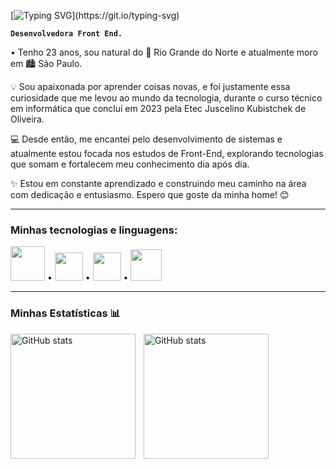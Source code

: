 
[![Typing SVG](https://readme-typing-svg.demolab.com?font=Fira+Code&pause=1000&color=F742CD&random=true&width=435&lines=Ol%C3%A1%2C+eu+sou+a+Raquel.)](https://git.io/typing-svg)
  
  **`Desenvolvedora Front End.`**

  <div> • Tenho 23 anos, sou natural do 🌵 Rio Grande do Norte e atualmente moro em 🏙️ São Paulo.

  💡 Sou apaixonada por aprender coisas novas, e foi justamente essa curiosidade que me levou ao mundo da tecnologia, durante o curso técnico em informática que concluí em 2023 pela Etec   Juscelino Kubistchek de Oliveira.

  💻 Desde então, me encantei pelo desenvolvimento de sistemas e atualmente estou focada nos estudos de Front-End, explorando tecnologias que somam e fortalecem meu conhecimento dia após   dia.

  ✨ Estou em constante aprendizado e construindo meu caminho na área com dedicação e entusiasmo.
  Espero que goste da minha home! 😊</div>

---

  ### Minhas tecnologias e linguagens:
  <img width="55px"
  src="https://cdn.jsdelivr.net/gh/devicons/devicon@latest/icons/css3/css3-original-wordmark.svg" />  •
  <img width="45px"
  src="https://cdn.jsdelivr.net/gh/devicons/devicon@latest/icons/javascript/javascript-plain.svg" />  •
  <img width="45px"
  src="https://cdn.jsdelivr.net/gh/devicons/devicon@latest/icons/html5/html5-original.svg" />  •
  <img width="50px"
  src="https://cdn.jsdelivr.net/gh/devicons/devicon@latest/icons/bootstrap/bootstrap-original.svg" />
          
---
  ### Minhas Estatísticas 📊

  <p>
<img align="left"
  alt="GitHub stats"
  height="200"
  style="padding-right: 10px;"
  src="https://github-readme-stats.vercel.app/api?username=raquelfeitosaa&show_icons=true&theme=dark&include_all_commits=true&locale=pt-br"
  />

  <img align="left"
  alt="GitHub stats"
  height="200"
  style="padding-right: 10px;"
  src="https://github-readme-stats.vercel.app/api/top-langs/?username=raquelfeitosaa&theme=dark&layout=compact&custom_title=Tecnologias&langs_count=7"
  />
</p>
          
